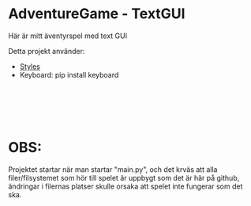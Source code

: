 # AdventureGame - TextGUI
Här är mitt äventyrspel med text GUI



Detta projekt använder:
- <a href="https://github.com/Xtarii/PythonStylePack">Styles</a>
- Keyboard: pip install keyboard
<br>
<br>
<br>
<br>
<h1>OBS:</h1>
Projektet startar när man startar "main.py", och det krväs
att alla filer/filsystemet som hör till spelet är uppbygt
som det är här på github, ändringar i filernas platser
skulle orsaka att spelet inte fungerar som det ska.
